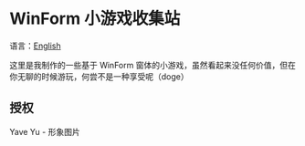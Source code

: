 # WinForm 小游戏收集站

语言：[English](https://github.com/Rosalina129/WinForm_GameCollection/blob/main/README.md)

这里是我制作的一些基于 WinForm 窗体的小游戏，虽然看起来没任何价值，但在你无聊的时候游玩，何尝不是一种享受呢（doge）

## 授权
Yave Yu - 形象图片
